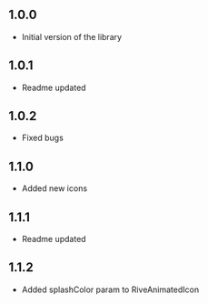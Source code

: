 ## 1.0.0

* Initial version of the library

## 1.0.1

* Readme updated

## 1.0.2

* Fixed bugs

## 1.1.0

* Added new icons

## 1.1.1

* Readme updated

## 1.1.2

* Added splashColor param to RiveAnimatedIcon
